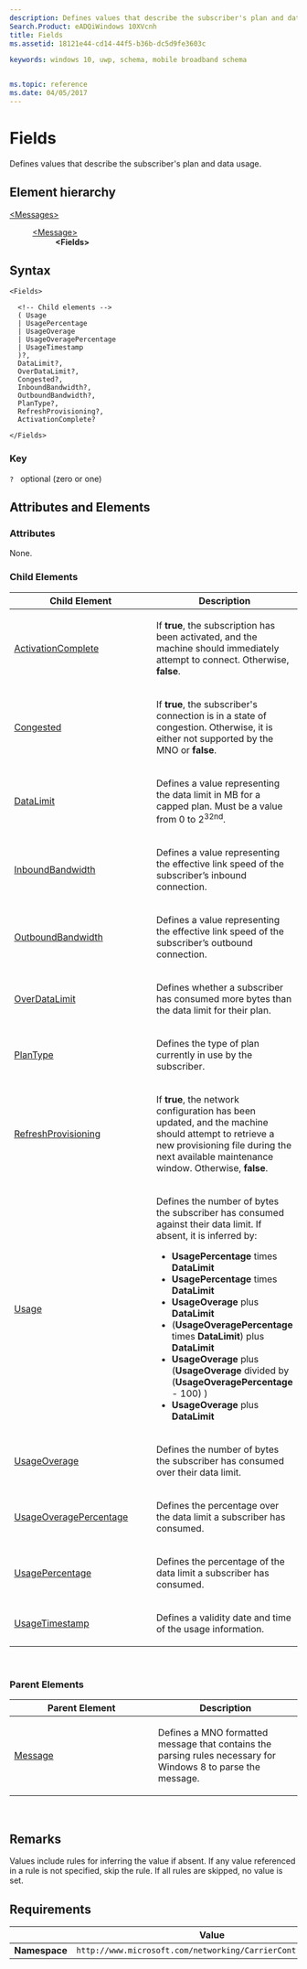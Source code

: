 ```yaml
---
description: Defines values that describe the subscriber's plan and data usage.
Search.Product: eADQiWindows 10XVcnh
title: Fields
ms.assetid: 18121e44-cd14-44f5-b36b-dc5d9fe3603c

keywords: windows 10, uwp, schema, mobile broadband schema


ms.topic: reference
ms.date: 04/05/2017
---
```


# Fields


Defines values that describe the subscriber's plan and data usage.

## Element hierarchy

<dl>
<dt><a href="element-messages.md">&lt;Messages&gt;</a></dt>
<dd>
<dl>
<dt><a href="element-message.md">&lt;Message&gt;</a></dt>
<dd><b>&lt;Fields&gt;</b></dd>
</dl>
</dd>
</dl>

## Syntax

``` syntax
<Fields>

  <!-- Child elements -->
  ( Usage
  | UsagePercentage
  | UsageOverage
  | UsageOveragePercentage
  | UsageTimestamp
  )?,
  DataLimit?,
  OverDataLimit?,
  Congested?,
  InboundBandwidth?,
  OutboundBandwidth?,
  PlanType?,
  RefreshProvisioning?,
  ActivationComplete?

</Fields>
```

### Key

`?`   optional (zero or one)

## Attributes and Elements


### Attributes

None.

### Child Elements

<table>
<colgroup>
<col width="50%" />
<col width="50%" />
</colgroup>
<thead>
<tr class="header">
<th>Child Element</th>
<th>Description</th>
</tr>
</thead>
<tbody>
<tr class="odd">
<td><a href="element-activationcomplete.md">ActivationComplete</a> </td>
<td><p>If <strong>true</strong>, the subscription has been activated, and the machine should immediately attempt to connect. Otherwise, <strong>false</strong>.</p></td>
</tr>
<tr class="even">
<td><a href="element-congested.md">Congested</a> </td>
<td><p>If <strong>true</strong>, the subscriber's connection is in a state of congestion. Otherwise, it is either not supported by the MNO or <strong>false</strong>.</p></td>
</tr>
<tr class="odd">
<td><a href="element-datalimit.md">DataLimit</a> </td>
<td><p>Defines a value representing the data limit in MB for a capped plan. Must be a value from 0 to 2<sup>32nd</sup>.</p></td>
</tr>
<tr class="even">
<td><a href="element-inboundbandwidth.md">InboundBandwidth</a> </td>
<td><p>Defines a value representing the effective link speed of the subscriber’s inbound connection.</p></td>
</tr>
<tr class="odd">
<td><a href="element-outboundbandwidth.md">OutboundBandwidth</a> </td>
<td><p>Defines a value representing the effective link speed of the subscriber’s outbound connection.</p></td>
</tr>
<tr class="even">
<td><a href="element-overdatalimit.md">OverDataLimit</a> </td>
<td><p>Defines whether a subscriber has consumed more bytes than the data limit for their plan.</p></td>
</tr>
<tr class="odd">
<td><a href="element-plantype.md">PlanType</a> </td>
<td><p>Defines the type of plan currently in use by the subscriber.</p></td>
</tr>
<tr class="even">
<td><a href="element-refreshprovisioning.md">RefreshProvisioning</a> </td>
<td><p>If <strong>true</strong>, the network configuration has been updated, and the machine should attempt to retrieve a new provisioning file during the next available maintenance window. Otherwise, <strong>false</strong>.</p></td>
</tr>
<tr class="odd">
<td><a href="element-usage.md">Usage</a> </td>
<td><p>Defines the number of bytes the subscriber has consumed against their data limit. If absent, it is inferred by:</p>
<ul>
<li><strong>UsagePercentage</strong> times <strong>DataLimit</strong></li>
<li><strong>UsagePercentage</strong> times <strong>DataLimit</strong></li>
<li><strong>UsageOverage</strong> plus <strong>DataLimit</strong></li>
<li>(<strong>UsageOveragePercentage</strong> times <strong>DataLimit</strong>) plus <strong>DataLimit</strong></li>
<li><strong>UsageOverage</strong> plus (<strong>UsageOverage</strong> divided by (<strong>UsageOveragePercentage</strong> - 100) )</li>
<li><strong>UsageOverage</strong> plus <strong>DataLimit</strong></li>
</ul></td>
</tr>
<tr class="even">
<td><a href="element-usageoverage.md">UsageOverage</a> </td>
<td><p>Defines the number of bytes the subscriber has consumed over their data limit.</p></td>
</tr>
<tr class="odd">
<td><a href="element-usageoveragepercentage.md">UsageOveragePercentage</a> </td>
<td><p>Defines the percentage over the data limit a subscriber has consumed.</p></td>
</tr>
<tr class="even">
<td><a href="element-usagepercentage.md">UsagePercentage</a> </td>
<td><p>Defines the percentage of the data limit a subscriber has consumed.</p></td>
</tr>
<tr class="odd">
<td><a href="element-usagetimestamp.md">UsageTimestamp</a> </td>
<td><p>Defines a validity date and time of the usage information.</p></td>
</tr>
</tbody>
</table>

 

### Parent Elements

<table>
<colgroup>
<col width="50%" />
<col width="50%" />
</colgroup>
<thead>
<tr class="header">
<th>Parent Element</th>
<th>Description</th>
</tr>
</thead>
<tbody>
<tr class="odd">
<td><a href="element-message.md">Message</a> </td>
<td><p>Defines a MNO formatted message that contains the parsing rules necessary for Windows 8 to parse the message.</p></td>
</tr>
</tbody>
</table>

 

## Remarks

Values include rules for inferring the value if absent. If any value referenced in a rule is not specified, skip the rule. If all rules are skipped, no value is set.

## Requirements

|          | Value |
|----------|--------------|
| **Namespace** | `http://www.microsoft.com/networking/CarrierControl/WWAN/v1` |

 

 



